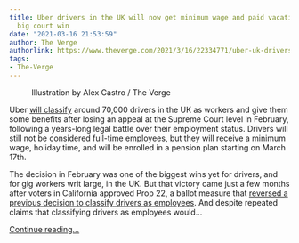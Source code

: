 ```yaml
---
title: Uber drivers in the UK will now get minimum wage and paid vacation after a
  big court win
date: "2021-03-16 21:53:59"
author: The Verge
authorlink: https://www.theverge.com/2021/3/16/22334771/uber-uk-drivers-workers-benefits-employees-decision
tags:
- The-Verge
---
```

<figure>
      <img alt="" src="https://cdn.vox-cdn.com/thumbor/dLh3KDcRA0KISrLP3u6D7cMX2qU=/0x0:2040x1360/1310x873/cdn.vox-cdn.com/uploads/chorus_image/image/68977920/acastro_180927_1777_uber_0001.0.jpg" />
        <figcaption>Illustration by Alex Castro / The Verge</figcaption>
    </figure>

  <p id="1uiknL">Uber <a href="https://www.sec.gov/Archives/edgar/data/0001543151/000155278121000124/e21143_ex99-1.htm">will classify</a> around 70,000 drivers in the UK as workers and give them some benefits after losing an appeal at the Supreme Court level in February, following a years-long legal battle over their employment status. Drivers will still not be considered full-time employees, but they will receive a minimum wage, holiday time, and will be enrolled in a pension plan starting on March 17th.</p>
<p id="bPziZH">The decision in February was one of the biggest wins yet for drivers, and for gig workers writ large, in the UK. But that victory came just a few months after voters in California approved Prop 22, a ballot measure that <a href="https://www.theverge.com/2020/11/4/21546037/prop-22-california-uber-lyft-ballot-measure-result">reversed a previous decision to classify drivers as employees</a>. And despite repeated claims that classifying drivers as employees would...</p>
  <p>
    <a href="https://www.theverge.com/2021/3/16/22334771/uber-uk-drivers-workers-benefits-employees-decision">Continue reading&hellip;</a>
  </p>
